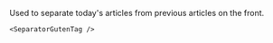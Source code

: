 Used to separate today's articles from previous articles on the front.

```react
<SeparatorGutenTag />
```
